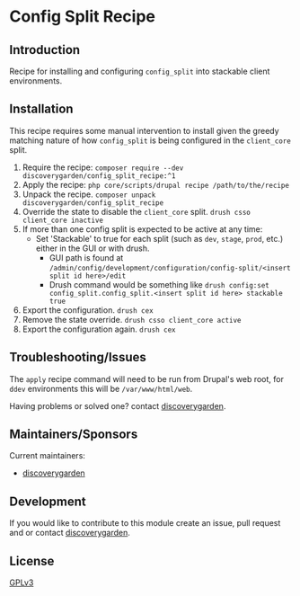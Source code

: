 # Config Split Recipe

## Introduction

Recipe for installing and configuring `config_split` into stackable client
environments.

## Installation

This recipe requires some manual intervention to install given the greedy
matching nature of how `config_split` is being configured in the `client_core`
split.

1. Require the recipe:
   ```composer require --dev discoverygarden/config_split_recipe:^1```
1. Apply the recipe:
   ```php core/scripts/drupal recipe /path/to/the/recipe```
1. Unpack the recipe.
   ```composer unpack discoverygarden/config_split_recipe```
1. Override the state to disable the `client_core` split.
   ```drush csso client_core inactive```
1. If more than one config split is expected to be active at any time:
   - Set 'Stackable' to true for each split (such as `dev`, `stage`, `prod`, etc.) either in the GUI or with drush.
      - GUI path is found at `/admin/config/development/configuration/config-split/<insert split id here>/edit`
      - Drush command would be something like
  ```drush config:set config_split.config_split.<insert split id here> stackable true```
1. Export the configuration.
   ```drush cex```
1. Remove the state override.
   ```drush csso client_core active```
1. Export the configuration again.
   ```drush cex```

## Troubleshooting/Issues

The `apply` recipe command will need to be run from Drupal's web root, for
`ddev` environments this will be `/var/www/html/web`.

Having problems or solved one? contact
[discoverygarden](http://support.discoverygarden.ca).

## Maintainers/Sponsors

Current maintainers:

* [discoverygarden](http://www.discoverygarden.ca)

## Development

If you would like to contribute to this module create an issue, pull request
and or contact
[discoverygarden](http://support.discoverygarden.ca).

## License

[GPLv3](http://www.gnu.org/licenses/gpl-3.0.txt)
